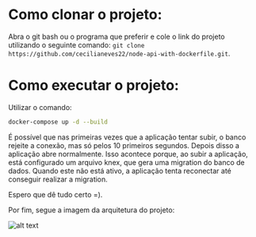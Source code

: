 # Como clonar o projeto:

Abra o git bash ou o programa que preferir e cole o link do projeto utilizando o seguinte comando: ``git clone https://github.com/cecilianeves22/node-api-with-dockerfile.git``.

# Como executar o projeto: 

Utilizar o comando:
```sh
docker-compose up -d --build
```
É possível que nas primeiras vezes que a aplicação tentar subir, o banco rejeite a conexão, mas só pelos 10 primeiros segundos. Depois disso a aplicação abre normalmente. Isso acontece porque, ao subir a aplicação, está configurado um arquivo knex, que gera uma migration do banco de dados. Quando este não está ativo, a aplicação tenta reconectar até conseguir realizar a migration.

Espero que dê tudo certo =).

Por fim, segue a imagem da arquitetura do projeto:

![alt text](https://github.com/cecilianeves22/node-api-with-dockerfile/blob/main/image.jpg?raw=true)


